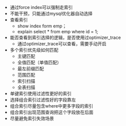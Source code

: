 - 通过force index可以强制走索引
- 不能干预，只能通过mysql优化器自动选择
- 查看索引
	- show index form emp；
	- explain select * from emp where id = 1;
- 能否查看到索引选择的逻辑，是否使用过optimizer_trace
	- 通过optimizer_trace可以查看，需要手动开启
- 多个索引优先级如何匹配
	- 主键匹配
	- 全值匹配（单值匹配）
	- 最左前缀匹配
	- 范围匹配
	- 索引扫描
	- 全表扫描
- 单键索引使用过滤性更好的索引
- 选择组合索引过滤性好的字段靠左
- 组合索引尽量包含where中更多字段的索引
- 组合索引出现范围查询把这个字段放在后面
- 尽量避免索引失效场景